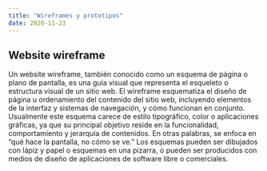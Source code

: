 ```yaml
---
title: "Wireframes y prototipos"
date: 2020-11-23
---
```


## Website wireframe

Un website wireframe, también conocido como un esquema de página o plano de pantalla, es una guía visual que representa el esqueleto o estructura visual de un sitio web. El wireframe esquematiza el diseño de página u ordenamiento del contenido del sitio web, incluyendo elementos de la interfaz y sistemas de navegación, y cómo funcionan en conjunto. Usualmente este esquema carece de estilo tipográfico, color o aplicaciones gráficas, ya que su principal objetivo reside en la funcionalidad, comportamiento y jerarquía de contenidos. En otras palabras, se enfoca en “qué hace la pantalla, no cómo se ve.” Los esquemas pueden ser dibujados con lápiz y papel o esquemas en una pizarra, o pueden ser producidos con medios de diseño de aplicaciones de software libre o comerciales.